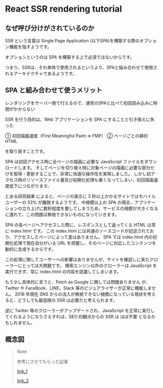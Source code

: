 # React SSR rendering tutorial

## なぜ呼び分けがされているのか
SSR という言葉は Single Page Application (以下SPA)を構築する際のオプション機能を指すようです。

オプションというのは SPA を構築する上で必須ではないからです。

つまり、SSRは、それ単体で使用されるというより、SPAと組み合わせて使用されるアーキテクチャであるようです。

## SPA と組み合わせて使うメリット
レンダリングをサーバー側で行えるので、通常のSPAと比べて初回読み込みに時間がかからない

SSR を行う目的は、Web アプリケーションを SPA にすることと引き換えに失った

① 初回描画速度（First Meaningful Paint => FMP）
② ページごとの静的HTML

を取り戻すことです。

SPA は初回アクセス時に全ページの描画に必要な JavaScript ファイルをダウンロードします。
そしてページを切り替え時に対象ページの描画に必要な部分だけを取得・更新することで、非常に快適な操作性を実現しました。
しかし初アクセス時のリソースファイル量及び初期化処理も重くなってしまい、初回描画速度低下につながります。

とある研究結果 によると、ページの表示に 3 秒以上かかるサイトではモバイルユーザーの 53% が離脱するようです。
中規模以上の SPA の場合、アプリケーションの立ち上げに数秒程度を要してしまうため、サービスの規模が大きくなるに連れて、この問題は無視できないものになっていきます。

SPA の各ページへアクセスした際に、レスポンスとして返ってくる HTML は常に index.html です。
この index.html には共通のソースコードが記述されており、アクセスしたページによって差はありません。
SPA では index.html 内の初期化処理で現在自分がいる URL を把握し、そのページに対応したコンテンツを動的に生成するからです。

この処理に関してユーザーへの影響はありませんが、サイトを確認しに来たクローラーにとっては大問題です。
検索エンジン以外のクローラーは JavaScript を実行できず、常に index.html の内容を認識してしまいます。

もう少し具体的に言うと、Fetch as Google に関しては問題ありません が、Twitter や FaceBook、LINE、Slack 等のビジュアライザーが正常に機能しません。
2018 年現在 SNS からの流入が無視できない規模になっている現状を考えると、どうしても最低限の SSR は必要だと考えられます。

逆に Twitter 等のクローラーがアップデートされ、JavaScript を正常に実行してくれるようになりさえすれば、SEO 的観点からの SSR は ほぼ不要 となるかもしれません。

## 概念図


> Note
>
>参考にさせてもらった記事
>
>[link_1](https://zenn.dev/rinda_1994/articles/e6d8e3150b312d#ssr)
>
>[link_2](https://qiita.com/MasanobuAkiba/items/7adcfd5050150ac9ba36)
